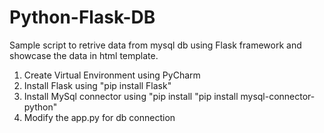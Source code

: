 # Python-Flask-DB

Sample script to retrive data from mysql db using Flask framework and showcase the data in html template.

1. Create Virtual Environment using PyCharm
2. Install Flask using "pip install Flask"
3. Install MySql connector using "pip install "pip install mysql-connector-python"
4. Modify the app.py for db connection
